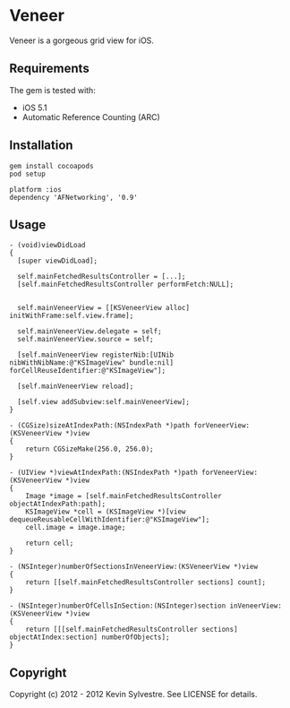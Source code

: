 # Veneer

Veneer is a gorgeous grid view for iOS.

## Requirements

The gem is tested with:

* iOS 5.1
* Automatic Reference Counting (ARC)

## Installation

    gem install cocoapods
    pod setup

    platform :ios
    dependency 'AFNetworking', '0.9'

## Usage

    - (void)viewDidLoad
    {
      [super viewDidLoad];
      
      self.mainFetchedResultsController = [...];
      [self.mainFetchedResultsController performFetch:NULL];
      
      
      self.mainVeneerView = [[KSVeneerView alloc] initWithFrame:self.view.frame];
      
      self.mainVeneerView.delegate = self;
      self.mainVeneerView.source = self;
      
      [self.mainVeneerView registerNib:[UINib nibWithNibName:@"KSImageView" bundle:nil] forCellReuseIdentifier:@"KSImageView"];
      
      [self.mainVeneerView reload];
      
      [self.view addSubview:self.mainVeneerView];
    }
    
    - (CGSize)sizeAtIndexPath:(NSIndexPath *)path forVeneerView:(KSVeneerView *)view
    {
        return CGSizeMake(256.0, 256.0);
    }

    - (UIView *)viewAtIndexPath:(NSIndexPath *)path forVeneerView:(KSVeneerView *)view
    {
        Image *image = [self.mainFetchedResultsController objectAtIndexPath:path];
        KSImageView *cell = (KSImageView *)[view dequeueReusableCellWithIdentifier:@"KSImageView"];
        cell.image = image.image;

        return cell;
    }

    - (NSInteger)numberOfSectionsInVeneerView:(KSVeneerView *)view
    {
        return [[self.mainFetchedResultsController sections] count];
    }

    - (NSInteger)numberOfCellsInSection:(NSInteger)section inVeneerView:(KSVeneerView *)view
    {
        return [[[self.mainFetchedResultsController sections] objectAtIndex:section] numberOfObjects];
    }


## Copyright

Copyright (c) 2012 - 2012 Kevin Sylvestre. See LICENSE for details.
